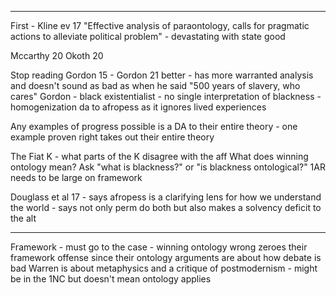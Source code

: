 

----

First - Kline ev 17 "Effective analysis of paraontology, calls for pragmatic actions to alleviate political problem" - devastating with state good

Mccarthy 20 
Okoth 20

Stop reading Gordon 15 - Gordon 21 better - has more warranted analysis and doesn't sound as bad as when he said "500 years of slavery, who cares"
Gordon - black existentialist - no single interpretation of blackness - homogenization da to afropess as it ignores lived experiences

Any examples of progress possible is a DA to their entire theory - one example proven right takes out their entire theory 

The Fiat K - what parts of the K disagree with the aff
What does winning ontology mean?
Ask "what is blackness?" or "is blackness ontological?"
1AR needs to be large on framework

Douglass et al 17 - says afropess is a clarifying lens for how we understand the world - says not only perm do both but also makes a solvency deficit to the alt

----
Framework - must go to the case - winning ontology wrong zeroes their framework offense since their ontology arguments are about how debate is bad
Warren is about metaphysics and a critique of postmodernism - might be in the 1NC but doesn't mean ontology applies